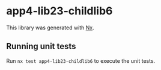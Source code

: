 # app4-lib23-childlib6

This library was generated with [Nx](https://nx.dev).

## Running unit tests

Run `nx test app4-lib23-childlib6` to execute the unit tests.
